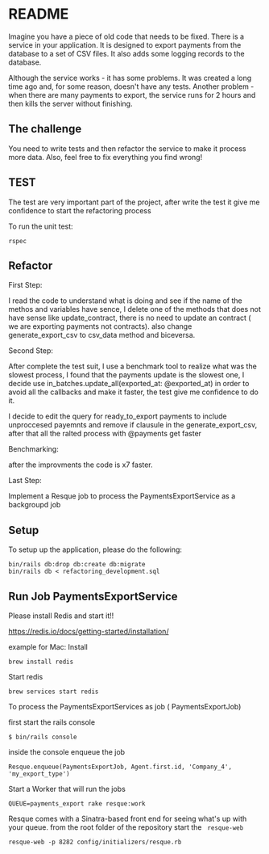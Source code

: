 # README
Imagine you have a piece of old code that needs to be fixed.
There is a service in your application. It is designed to export payments from the database to a set of CSV files. It also adds some logging records to the database.

Although the service works - it has some problems.
It was created a long time ago and, for some reason, doesn't have any tests.
Another problem - when there are many payments to export, the service runs for 2 hours and then kills the server without finishing.

## The challenge
You need to write tests and then refactor the service to make it process more data. Also, feel free to fix everything you find wrong!

## TEST
The test are very important part of the project, after write the test it give me confidence to start the refactoring process

To run the unit test:

```
rspec
```

## Refactor
First Step:

I read the code to understand what is doing and see if the name of the methos and variables have sence,
I delete one of the methods that does not have sense like update_contract,
there is no need to update an contract ( we are exporting payments not contracts).
also change generate_export_csv to csv_data method and biceversa.

Second Step:

After complete the test suit, I use a benchmark tool to realize what was the slowest process, I found that
the payments update is the slowest one, I decide use in_batches.update_all(exported_at: @exported_at)
in order to avoid all the callbacks and make it faster, the test give me confidence to do it.

I decide to edit the query for ready_to_export payments to include unproccesed payemnts
and remove if clausule in the generate_export_csv, after that all the ralted process with @payments get faster

Benchmarking:

after the improvments the code is x7 faster.


Last Step:

Implement a Resque job to process the PaymentsExportService as a backgroupd job

## Setup

To setup up the application, please do the following:
```
bin/rails db:drop db:create db:migrate
bin/rails db < refactoring_development.sql
```

## Run Job PaymentsExportService
Please install Redis and start it!!

https://redis.io/docs/getting-started/installation/

example for Mac:
Install
```
brew install redis
```

Start redis
```
brew services start redis
```

To process the PaymentsExportServices as job ( PaymentsExportJob)

first start the rails console

```
$ bin/rails console
```

inside the console enqueue the job
```
Resque.enqueue(PaymentsExportJob, Agent.first.id, 'Company_4', 'my_export_type')
```

Start a Worker that will run the jobs
```
QUEUE=payments_export rake resque:work
```

Resque comes with a Sinatra-based front end for seeing what's up with your queue.
from the root folder of the repository start the ``` resque-web```

```
resque-web -p 8282 config/initializers/resque.rb
```
